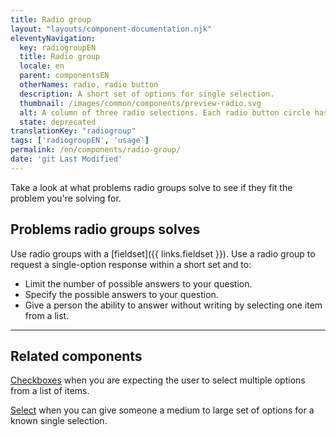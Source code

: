 ```yaml
---
title: Radio group
layout: "layouts/component-documentation.njk"
eleventyNavigation:
  key: radiogroupEN
  title: Radio group
  locale: en
  parent: componentsEN
  otherNames: radio, radio button
  description: A short set of options for single selection.
  thumbnail: /images/common/components/preview-radio.svg
  alt: A column of three radio selections. Each radio button circle has a thin grey border and white fill beside a thick grey line to represent the label. One of the three circles is selected and has a single dark grey circle inside of it.
  state: deprecated
translationKey: "radiogroup"
tags: ['radiogroupEN', 'usage']
permalink: /en/components/radio-group/
date: 'git Last Modified'
---
```


Take a look at what problems radio groups solve to see if they fit the problem you're solving for.

## Problems radio groups solves

Use radio groups with a [fieldset]({{ links.fieldset }}). Use a radio group to request a single-option response within a short set and to:

- Limit the number of possible answers to your question.
- Specify the possible answers to your question.
- Give a person the ability to answer without writing by selecting one item from a list.

<hr/>

## Related components

<a href="{{ links.checkbox }}">Checkboxes</a> when you are expecting the user to select multiple options from a list of items.

<a href="{{ links.select }}">Select</a> when you can give someone a medium to large set of options for a known single selection.
